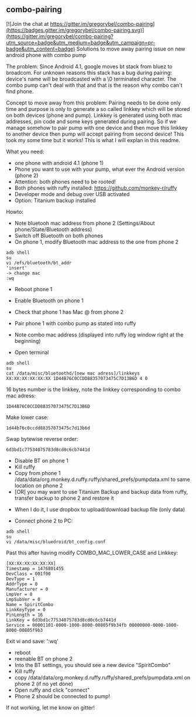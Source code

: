 ## combo-pairing

[![Join the chat at https://gitter.im/gregorybel/combo-pairing](https://badges.gitter.im/gregorybel/combo-pairing.svg)](https://gitter.im/gregorybel/combo-pairing?utm_source=badge&utm_medium=badge&utm_campaign=pr-badge&utm_content=badge)
Solutions to move away pairing issue on new android phone with combo pump

The problem:
Since Android 4.1, google moves bt stack from bluez to broadcom. For unknown reasons this stack has a bug during pairing: device's name will be broadcasted with a \0 terminated character. The combo pump can't deal with that and that is the reason why combo can't find phone.

Concept to move away from this problem:
Pairing needs to be done only time and purpose is only to generate a so called linkkey which will be stored on both devices (phone and pump). Linkkey is generated using both mac addresses, pin code and some keys generated during pairing. So if we manage somehow to pair pump with one device and then move this linkkey to another device then pump will accept pairing from second device! This took my some time but it works! This is what I will explan in this readme.

What you need:
- one phone with android 4.1 (phone 1)
- Phone you want to use with your pump, what ever the Android version (phone 2)
- Attention: both phones need to be rooted!
- Both phones with ruffy installed: https://github.com/monkey-r/ruffy
- Developer mode and debug over USB activated
- Option: Titanium backup installed


Howto:
- Note bluetooh mac address from phone 2 (Settings/About phone/State/Bluetooth address)
- Switch off Bluetooth on both phones
- On phone 1, modify Bluetooth mac address to the one from phone 2
```
adb shell
su
vi /efs/bluetooth/bt_addr
'insert'
-> change mac
:wq
```
- Reboot phone 1

- Enable Bluetooth on phone 1
- Check that phone 1 has Mac @ from phone 2
- Pair phone 1 with combo pump as stated into ruffy
- Note combo mac address (displayed into ruffy log window right at the beginning)
- Open terminal
```
adb shell
su
cat /data/misc/bluetoothd/[new mac adress]/linkkeys
XX:XX:XX:XX:XX:XX 1D44B76C0CCDD88357073475C7D13B6D 4 0
```

16 bytes number is the linkkey, note the linkkey corresponding to combo mac adress:
```
1D44B76C0CCDD88357073475C7D13B6D
```

Make lower case:
```
1d44b76c0ccdd88357073475c7d13b6d
```

Swap bytewise reverse order:
```
6d3bd1c77534075783d8cd0c6cb7441d
```

- Disable BT on phone 1
- Kill ruffy
- Copy from phone 1 /data/data/org.monkey.d.ruffy.ruffy/shared_prefs/pumpdata.xml to same location on phone 2
- [OR] you may want to use Titanium Backup and backup data from ruffy, transfer backup to phone 2 and restore it
* When I do it, I use dropbox to upload/download backup file (only data)

- Connect phone 2 to PC:
```
adb shell
su
vi /data/misc/bluedroid/bt_config.conf
```

Past this after having modify COMBO_MAC_LOWER_CASE and Linkkey:
```
[XX:XX:XX:XX:XX:XX]
Timestamp = 1476801455
DevClass = 001f00
DevType = 1
AddrType = 0
Manufacturer = 0
LmpVer = 0
LmpSubVer = 0
Name = SpiritCombo
LinkKeyType = 0
PinLength = 16
LinkKey = 6d3bd1c77534075783d8cd0c6cb7441d
Service = 00001101-0000-1000-8000-00805f9b34fb 00000000-0000-1000-8000-00805f9b3
```

Exit vi and save: ':wq'

- reboot
- reenable BT on phone 2
- Into the BT settings, you should see a new device "SpiritCombo"
- Kill ruffy
- copy /data/data/org.monkey.d.ruffy.ruffy/shared_prefs/pumpdata.xml on phone 2 (if no yet done)
- Open ruffy and click "connect"
- Phone 2 should be connected to pump!

If not working, let me know on gitter!
